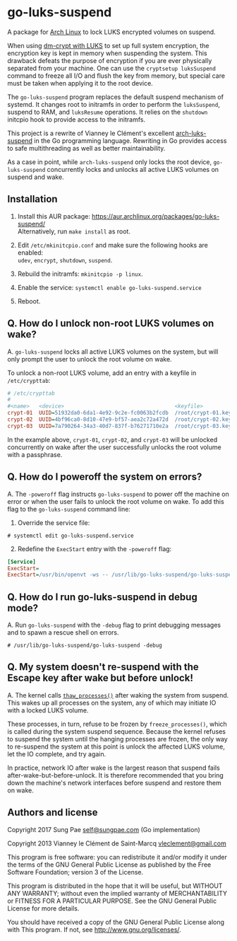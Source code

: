 go-luks-suspend
===============

A package for [Arch Linux][] to lock LUKS encrypted volumes on suspend.

When using [dm-crypt with LUKS][] to set up full system encryption, the
encryption key is kept in memory when suspending the system. This drawback
defeats the purpose of encryption if you are ever physically separated from
your machine. One can use the `cryptsetup luksSuspend` command to freeze all
I/O and flush the key from memory, but special care must be taken when
applying it to the root device.

The `go-luks-suspend` program replaces the default suspend mechanism of
systemd. It changes root to initramfs in order to perform the `luksSuspend`,
suspend to RAM, and `luksResume` operations. It relies on the `shutdown`
initcpio hook to provide access to the initramfs.

This project is a rewrite of Vianney le Clément's excellent
[arch-luks-suspend][] in the Go programming language. Rewriting in Go provides
access to safe multithreading as well as better maintainability.

As a case in point, while `arch-luks-suspend` only locks the root device,
`go-luks-suspend` concurrently locks and unlocks all active LUKS volumes on
suspend and wake.

[Arch Linux]: https://www.archlinux.org/
[dm-crypt with LUKS]: https://wiki.archlinux.org/index.php/Dm-crypt_with_LUKS
[arch-luks-suspend]: https://github.com/vianney/arch-luks-suspend


Installation
------------

1. Install this AUR package: https://aur.archlinux.org/packages/go-luks-suspend/<br>
   Alternatively, run `make install` as root.

2. Edit `/etc/mkinitcpio.conf` and make sure the following hooks are enabled:<br>
   `udev`, `encrypt`, `shutdown`, `suspend`.

3. Rebuild the initramfs: `mkinitcpio -p linux`.

4. Enable the service: `systemctl enable go-luks-suspend.service`

5. Reboot.


Q. How do I unlock non-root LUKS volumes on wake?
-------------------------------------------------

A. `go-luks-suspend` locks all active LUKS volumes on the system, but will
only prompt the user to unlock the root volume on wake.

To unlock a non-root LUKS volume, add an entry with a keyfile in
`/etc/crypttab`:

```ini
# /etc/crypttab
#
#<name>   <device>                                   <keyfile>           <options>
crypt-01  UUID=51932da0-6da1-4e92-9c2e-fc0063b2fcdb  /root/crypt-01.key  luks
crypt-02  UUID=4bf96ca0-8d10-47e9-bf57-aea2c72a472d  /root/crypt-02.key  luks
crypt-03  UUID=7a790264-34a3-40d7-837f-b76271710e2a  /root/crypt-03.key  luks
```

In the example above, `crypt-01`, `crypt-02`, and `crypt-03` will be unlocked
concurrently on wake after the user successfully unlocks the root volume with
a passphrase.


Q. How do I poweroff the system on errors?
------------------------------------------

A. The `-poweroff` flag instructs `go-luks-suspend` to power off the machine
on error or when the user fails to unlock the root volume on wake. To add this
flag to the `go-luks-suspend` command line:

1. Override the service file:

```
# systemctl edit go-luks-suspend.service
```

2. Redefine the `ExecStart` entry with the `-poweroff` flag:

```ini
[Service]
ExecStart=
ExecStart=/usr/bin/openvt -ws -- /usr/lib/go-luks-suspend/go-luks-suspend -poweroff
```


Q. How do I run go-luks-suspend in debug mode?
----------------------------------------------

A. Run `go-luks-suspend` with the `-debug` flag to print debugging messages
and to spawn a rescue shell on errors.

```
# /usr/lib/go-luks-suspend/go-luks-suspend -debug
```


Q. My system doesn't re-suspend with the Escape key after wake but before unlock!
----------------------------------------------------------------------------------

A. The kernel calls [`thaw_processes()`][thaw] after waking the system from
suspend. This wakes up all processes on the system, any of which may initiate
IO with a locked LUKS volume.

These processes, in turn, refuse to be frozen by `freeze_processes()`, which
is called during the system suspend sequence. Because the kernel refuses to
suspend the system until the hanging processes are frozen, the only way to
re-suspend the system at this point is unlock the affected LUKS volume, let
the IO complete, and try again.

In practice, network IO after wake is the largest reason that suspend fails
after-wake-but-before-unlock. It is therefore recommended that you bring down
the machine's network interfaces before suspend and restore them on wake.

[thaw]: https://git.kernel.org/pub/scm/linux/kernel/git/torvalds/linux.git/tree/Documentation/power/freezing-of-tasks.txt


Authors and license
-------------------

Copyright 2017 Sung Pae <self@sungpae.com> (Go implementation)

Copyright 2013 Vianney le Clément de Saint-Marcq <vleclement@gmail.com>

This program is free software: you can redistribute it and/or modify
it under the terms of the GNU General Public License as published by
the Free Software Foundation; version 3 of the License.

This program is distributed in the hope that it will be useful,
but WITHOUT ANY WARRANTY; without even the implied warranty of
MERCHANTABILITY or FITNESS FOR A PARTICULAR PURPOSE.  See the
GNU General Public License for more details.

You should have received a copy of the GNU General Public License
along with This program.  If not, see <http://www.gnu.org/licenses/>.
